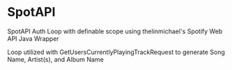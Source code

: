 # SpotAPI
SpotAPI Auth Loop with definable scope using thelinmichael's Spotify Web API Java Wrapper

Loop utilized with GetUsersCurrentlyPlayingTrackRequest to generate Song Name, Artist(s), and Album Name
